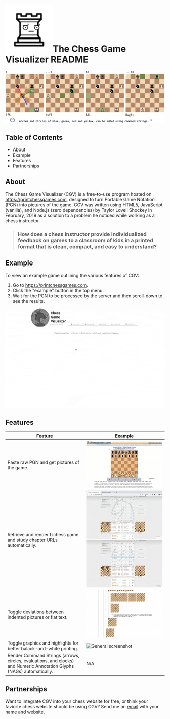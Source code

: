 # <img height="150px" src="https://raw.githubusercontent.com/Xen0phobe/Chess-Game-Visualizer/master/readme-resources/disappointmentRook.svg?sanitize=true" width="150px"></img>The Chess Game Visualizer README
![General screenshot](https://github.com/Xen0phobe/Chess-Game-Visualizer/blob/master/readme-resources/Screen%20Shot%202019-02-28%20at%2011.32.32%20AM.png?raw=true)

## Table of Contents
* About
* Example
* Features
* Partnerships

## About
The Chess Game Visualizer (CGV) is a free-to-use program hosted on https://printchessgames.com, designed to turn Portable Game Notation (PGN) into pictures of the game. CGV was written using HTML5, JavaScript (vanilla), and Node.js (zero dependencies) by Taylor Lovell Shockey in February, 2019 as a solution to a problem he noticed while working as a chess instructor.
> ### How does a chess instructor provide individualized feedback on games to a classroom of kids in a printed format that is clean, compact, and easy to understand?

## Example
To view an example game outlining the various features of CGV:
1. Go to https://printchessgames.com.
2. Click the "example" button in the top menu.
3. Wait for the PGN to be processed by the server and then scroll-down to see the results.

<img height="50%" src="https://github.com/Xen0phobe/Chess-Game-Visualizer/blob/master/readme-resources/ShamefulAssuredFallowdeer-size_restricted.gif?raw=true"></img>

## Features
Feature | Example
------------ | -------------
Paste raw PGN and get pictures of the game. | ![Copy Paste PGN GIF](https://github.com/Xen0phobe/Chess-Game-Visualizer/blob/master/readme-resources/Copy_Paste_PGN.gif?raw=true)
Retrieve and render Lichess game and study chapter URLs automatically. | <img src="https://github.com/Xen0phobe/Chess-Game-Visualizer/blob/master/readme-resources/Lichess%20Game%20URL.gif?raw=true"> </img><img src="https://github.com/Xen0phobe/Chess-Game-Visualizer/blob/master/readme-resources/Lichess_Study_URL.gif?raw=true"></img>
Toggle deviations between indented pictures or flat text. | ![General screenshot](https://github.com/Xen0phobe/Chess-Game-Visualizer/blob/master/readme-resources/Expand_Collapse_Deviations.gif?raw=true)
Toggle graphics and highlights for better balack-and-white printing. | ![General screenshot](https://github.com/Xen0phobe/Chess-Game-Visualizer/blob/master/readme-resources/Graphics%20and%20Highlights%20Toggle.gif?raw=true)
Render Command Strings (arrows, circles, evaluations, and clocks) and Numeric Annotation Glyphs (NAGs) automatically. | N/A

## Partnerships
Want to integrate CGV into your chess website for free, or think your faviorte chess website should be using CGV? Send me an <a href="mailto:taylor.shockey@taylors.hockey?subject=Chess%20Game%20Visualizer%20Partnership" target="_blank">email</a> with your name and website.
